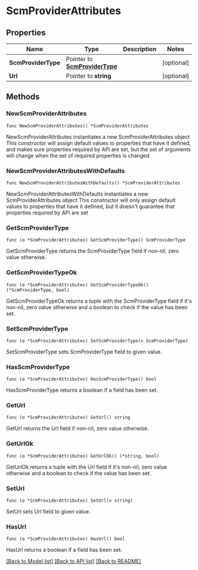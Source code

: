 # ScmProviderAttributes

## Properties

Name | Type | Description | Notes
------------ | ------------- | ------------- | -------------
**ScmProviderType** | Pointer to [**ScmProviderType**](ScmProviderType.md) |  | [optional] 
**Url** | Pointer to **string** |  | [optional] 

## Methods

### NewScmProviderAttributes

`func NewScmProviderAttributes() *ScmProviderAttributes`

NewScmProviderAttributes instantiates a new ScmProviderAttributes object
This constructor will assign default values to properties that have it defined,
and makes sure properties required by API are set, but the set of arguments
will change when the set of required properties is changed

### NewScmProviderAttributesWithDefaults

`func NewScmProviderAttributesWithDefaults() *ScmProviderAttributes`

NewScmProviderAttributesWithDefaults instantiates a new ScmProviderAttributes object
This constructor will only assign default values to properties that have it defined,
but it doesn't guarantee that properties required by API are set

### GetScmProviderType

`func (o *ScmProviderAttributes) GetScmProviderType() ScmProviderType`

GetScmProviderType returns the ScmProviderType field if non-nil, zero value otherwise.

### GetScmProviderTypeOk

`func (o *ScmProviderAttributes) GetScmProviderTypeOk() (*ScmProviderType, bool)`

GetScmProviderTypeOk returns a tuple with the ScmProviderType field if it's non-nil, zero value otherwise
and a boolean to check if the value has been set.

### SetScmProviderType

`func (o *ScmProviderAttributes) SetScmProviderType(v ScmProviderType)`

SetScmProviderType sets ScmProviderType field to given value.

### HasScmProviderType

`func (o *ScmProviderAttributes) HasScmProviderType() bool`

HasScmProviderType returns a boolean if a field has been set.

### GetUrl

`func (o *ScmProviderAttributes) GetUrl() string`

GetUrl returns the Url field if non-nil, zero value otherwise.

### GetUrlOk

`func (o *ScmProviderAttributes) GetUrlOk() (*string, bool)`

GetUrlOk returns a tuple with the Url field if it's non-nil, zero value otherwise
and a boolean to check if the value has been set.

### SetUrl

`func (o *ScmProviderAttributes) SetUrl(v string)`

SetUrl sets Url field to given value.

### HasUrl

`func (o *ScmProviderAttributes) HasUrl() bool`

HasUrl returns a boolean if a field has been set.


[[Back to Model list]](../README.md#documentation-for-models) [[Back to API list]](../README.md#documentation-for-api-endpoints) [[Back to README]](../README.md)


